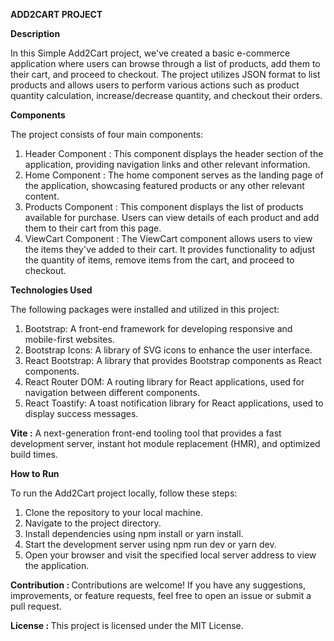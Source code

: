 <b>ADD2CART PROJECT</b>

<b>Description</b>

In this Simple Add2Cart project, we've created a basic e-commerce application where users can browse through a list of products, add them to their cart, and proceed to checkout. The project utilizes JSON format to list products and allows users to perform various actions such as product quantity calculation, increase/decrease quantity, and checkout their orders.

<b>Components</b>

The project consists of four main components:

1) Header Component : This component displays the header section of the application, providing navigation links and other relevant information.
2) Home Component : The home component serves as the landing page of the application, showcasing featured products or any other relevant content.
3) Products Component : This component displays the list of products available for purchase. Users can view details of each product and add them to their cart from this page.
4) ViewCart Component : The ViewCart component allows users to view the items they've added to their cart. It provides functionality to adjust the quantity of items, remove items from the cart, and proceed to checkout.

<b>Technologies Used</b>

The following packages were installed and utilized in this project:

1) Bootstrap: A front-end framework for developing responsive and mobile-first websites.
2) Bootstrap Icons: A library of SVG icons to enhance the user interface.
3) React Bootstrap: A library that provides Bootstrap components as React components.
4) React Router DOM: A routing library for React applications, used for navigation between different components.
5) React Toastify: A toast notification library for React applications, used to display success messages.

<b>Vite :</b> A next-generation front-end tooling tool that provides a fast development server, instant hot module replacement (HMR), and optimized build times.

<b>How to Run</b>

To run the Add2Cart project locally, follow these steps:

1) Clone the repository to your local machine.
2) Navigate to the project directory.
3) Install dependencies using npm install or yarn install.
4) Start the development server using npm run dev or yarn dev.
5) Open your browser and visit the specified local server address to view the application.
   
<b>Contribution : </b>Contributions are welcome! If you have any suggestions, improvements, or feature requests, feel free to open an issue or submit a pull request.

<b>License : </b>This project is licensed under the MIT License.
